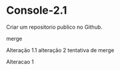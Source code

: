 # Console-2.1
 Criar um repositorio publico no Github.


merge


Alteração 1.1
alteração 2
tentativa de merge

Alteracao 1


